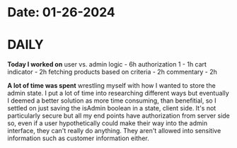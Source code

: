 # Date: 01-26-2024

# DAILY

**Today I worked on** 
user vs. admin logic - 6h
authorization 1 - 1h
cart indicator - 2h
fetching products based on criteria - 2h
commentary - 2h


**A lot of time was spent** wrestling myself with how I wanted to store the admin state. I put a lot of time into researching different ways but eventually I deemed a better solution as more time consuming, than benefitial, so I settled on just saving the isAdmin boolean in a state, client side. It's not particularly secure but all my end points have authorization from server side so, even if a user hypothetically could make their way into the admin interface, they can't really do anything. They aren't allowed into sensitive information such as customer information either.

